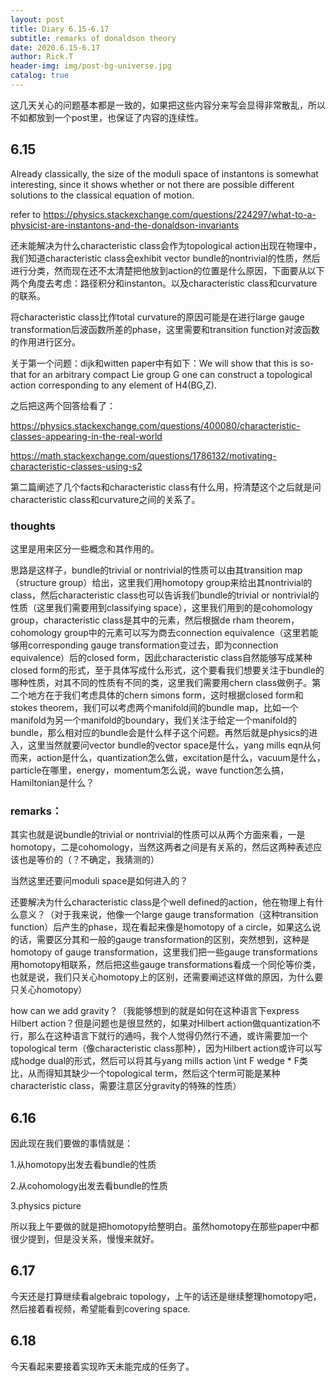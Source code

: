 ```yaml
---
layout: post
title: Diary 6.15-6.17
subtitle: remarks of donaldson theory
date: 2020.6.15-6.17
author: Rick.T
header-img: img/post-bg-universe.jpg
catalog: true
---
```


这几天关心的问题基本都是一致的，如果把这些内容分来写会显得非常散乱，所以不如都放到一个post里，也保证了内容的连续性。

## 6.15

Already classically, the size of the moduli space of instantons is somewhat interesting, since it shows whether or not there are possible different solutions to the classical equation of motion.

refer to https://physics.stackexchange.com/questions/224297/what-to-a-physicist-are-instantons-and-the-donaldson-invariants

还未能解决为什么characteristic class会作为topological action出现在物理中，我们知道characteristic class会exhibit vector bundle的nontrivial的性质，然后进行分类，然而现在还不太清楚把他放到action的位置是什么原因，下面要从以下两个角度去考虑：路径积分和instanton。以及characteristic class和curvature的联系。

将characteristic class比作total curvature的原因可能是在进行large gauge transformation后波函数所差的phase，这里需要和transition function对波函数的作用进行区分。

关于第一个问题：dijk和witten paper中有如下：We will show that this is so-that for an arbitrary compact Lie group G one can construct a topological action corresponding to any element of H4(BG,Z).

之后把这两个回答给看了：

https://physics.stackexchange.com/questions/400080/characteristic-classes-appearing-in-the-real-world

https://math.stackexchange.com/questions/1786132/motivating-characteristic-classes-using-s2

第二篇阐述了几个facts和characteristic class有什么用，捋清楚这个之后就是问characteristic class和curvature之间的关系了。

### thoughts

这里是用来区分一些概念和其作用的。

思路是这样子，bundle的trivial or nontrivial的性质可以由其transition map（structure group）给出，这里我们用homotopy group来给出其nontrivial的class，然后characteristic class也可以告诉我们bundle的trivial or nontrivial的性质（这里我们需要用到classifying space），这里我们用到的是cohomology group，characteristic class是其中的元素，然后根据de rham theorem，cohomology group中的元素可以写为商去connection equivalence（这里若能够用corresponding gauge transformation变过去，即为connection equivalence）后的closed form，因此characteristic class自然能够写成某种closed form的形式，至于具体写成什么形式，这个要看我们想要关注于bundle的哪种性质，对其不同的性质有不同的类，这里我们需要用chern class做例子。第二个地方在于我们考虑具体的chern simons form，这时根据closed form和stokes theorem，我们可以考虑两个manifold间的bundle map，比如一个manifold为另一个manifold的boundary，我们关注于给定一个manifold的bundle，那么相对应的bundle会是什么样子这个问题。再然后就是physics的进入，这里当然就要问vector bundle的vector space是什么，yang mills eqn从何而来，action是什么，quantization怎么做，excitation是什么，vacuum是什么，particle在哪里，energy，momentum怎么说，wave function怎么搞，Hamiltonian是什么？

### remarks：

其实也就是说bundle的trivial or nontrivial的性质可以从两个方面来看，一是homotopy，二是cohomology，当然这两者之间是有关系的，然后这两种表述应该也是等价的（？不确定，我猜测的）

当然这里还要问moduli space是如何进入的？

还要解决为什么characteristic class是个well defined的action，他在物理上有什么意义？（对于我来说，他像一个large gauge transformation（这种transition function）后产生的phase，现在看起来像是homotopy of a circle，如果这么说的话，需要区分其和一般的gauge transformation的区别，突然想到，这种是homotopy of gauge transformation，这里我们把一些gauge transformations用homotopy相联系，然后把这些gauge transformations看成一个同伦等价类，也就是说，我们只关心homotopy上的区别，还需要阐述这样做的原因，为什么要只关心homotopy）

how can we add gravity？（我能够想到的就是如何在这种语言下express Hilbert action？但是问题也是很显然的，如果对Hilbert action做quantization不行，那么在这种语言下就行的通吗，我个人觉得仍然行不通，或许需要加一个topological term（像characteristic class那种），因为Hilbert action或许可以写成hodge dual的形式，然后可以将其与yang mills action \int F wedge * F类比，从而得知其缺少一个topological term，然后这个term可能是某种characteristic class，需要注意区分gravity的特殊的性质）


## 6.16

因此现在我们要做的事情就是：

1.从homotopy出发去看bundle的性质

2.从cohomology出发去看bundle的性质

3.physics picture

所以我上午要做的就是把homotopy给整明白。虽然homotopy在那些paper中都很少提到，但是没关系，慢慢来就好。

## 6.17

今天还是打算继续看algebraic topology，上午的话还是继续整理homotopy吧，然后接着看视频，希望能看到covering space.

## 6.18

今天看起来要接着实现昨天未能完成的任务了。
